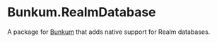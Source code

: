 # Bunkum.RealmDatabase

A package for [Bunkum](https://github.com/LittleBigRefresh/Bunkum) that adds native support for Realm databases.